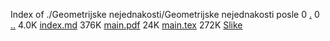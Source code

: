 Index of ./Geometrijske nejednakosti/Geometrijske nejednakosti posle
0 [.](.)
0 [..](..)
4.0K [index.md](index.md)
376K [main.pdf](main.pdf)
24K [main.tex](main.tex)
272K [Slike](Slike)

